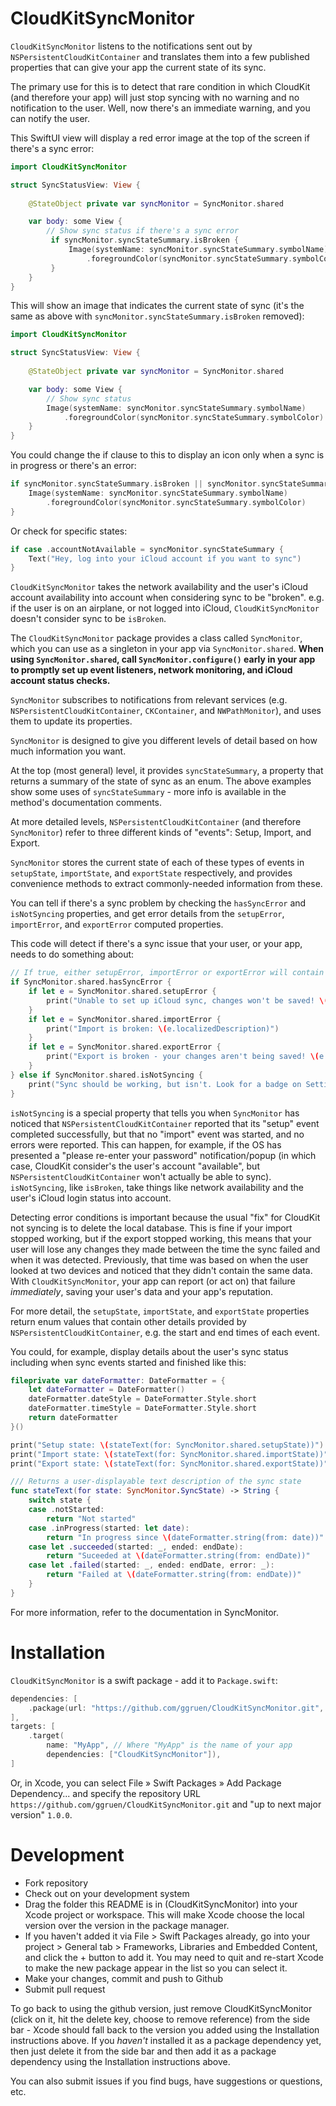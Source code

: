 # CloudKitSyncMonitor

`CloudKitSyncMonitor` listens to the notifications sent out by `NSPersistentCloudKitContainer`
and translates them into a few published properties that can give your app the current state of its sync.

The primary use for this is to detect that rare condition in which CloudKit (and therefore your app) will just stop syncing with no warning and
no notification to the user. Well, now there's an immediate warning, and you can notify the user.

This SwiftUI view will display a red error image at the top of the screen if there's a sync error:

```swift
import CloudKitSyncMonitor

struct SyncStatusView: View {
    
    @StateObject private var syncMonitor = SyncMonitor.shared

    var body: some View {
        // Show sync status if there's a sync error 
         if syncMonitor.syncStateSummary.isBroken {
             Image(systemName: syncMonitor.syncStateSummary.symbolName)
                 .foregroundColor(syncMonitor.syncStateSummary.symbolColor)
         }
    }
}
```

This will show an image that indicates the current state of sync (it's the same as above with `syncMonitor.syncStateSummary.isBroken`
removed):

```swift
import CloudKitSyncMonitor

struct SyncStatusView: View {
    
    @StateObject private var syncMonitor = SyncMonitor.shared

    var body: some View {
        // Show sync status 
        Image(systemName: syncMonitor.syncStateSummary.symbolName)
            .foregroundColor(syncMonitor.syncStateSummary.symbolColor)
    }
}
```

You could change the if clause to this to display an icon only when a sync is in progress or there's an error:

```swift
if syncMonitor.syncStateSummary.isBroken || syncMonitor.syncStateSummary.isInProgress {
    Image(systemName: syncMonitor.syncStateSummary.symbolName)
        .foregroundColor(syncMonitor.syncStateSummary.symbolColor)
}
```

Or check for specific states:

```swift
if case .accountNotAvailable = syncMonitor.syncStateSummary {
    Text("Hey, log into your iCloud account if you want to sync")
}
```

`CloudKitSyncMonitor` takes the network availability and the user's iCloud account availability into account when considering sync
to be "broken". e.g. if the user is on an airplane, or not logged into iCloud, `CloudKitSyncMonitor` doesn't consider sync to be `isBroken`.

The `CloudKitSyncMonitor` package provides a class called `SyncMonitor`, which you can use as a singleton in your app via
`SyncMonitor.shared`. **When using `SyncMonitor.shared`, call `SyncMonitor.configure()` early in your app to promptly set up event listeners, network monitoring, and iCloud account status checks.**

`SyncMonitor` subscribes to notifications from relevant services (e.g. `NSPersistentCloudKitContainer`,
`CKContainer`, and `NWPathMonitor`), and uses them to update its properties.

`SyncMonitor` is designed to give you different levels of detail based on how much information you want.

At the top (most general) level, it provides `syncStateSummary`, a property that returns a summary of the state of sync as an enum.
The above examples show some uses of `syncStateSummary` - more info is available in the method's documentation comments.

At more detailed levels, `NSPersistentCloudKitContainer` (and therefore `SyncMonitor`) refer to three different kinds of "events":
Setup, Import, and Export.

`SyncMonitor` stores the current state of each of these types of events in `setupState`, `importState`, and `exportState` respectively,
and provides convenience methods to extract commonly-needed information from these.

You can tell if there's a sync problem by checking the `hasSyncError` and `isNotSyncing` properties, and get error details from the `setupError`,
`importError`, and `exportError` computed properties.

This code will detect if there's a sync issue that your user, or your app, needs to do something about:

```swift
// If true, either setupError, importError or exportError will contain an error
if SyncMonitor.shared.hasSyncError {
    if let e = SyncMonitor.shared.setupError {
        print("Unable to set up iCloud sync, changes won't be saved! \(e.localizedDescription)")
    }
    if let e = SyncMonitor.shared.importError {
        print("Import is broken: \(e.localizedDescription)")
    }
    if let e = SyncMonitor.shared.exportError {
        print("Export is broken - your changes aren't being saved! \(e.localizedDescription)")
    }
} else if SyncMonitor.shared.isNotSyncing {
    print("Sync should be working, but isn't. Look for a badge on Settings or other possible issues.")
}
```

 `isNotSyncing` is a special property that tells you when `SyncMonitor` has noticed that `NSPersistentCloudKitContainer` reported that
its "setup" event completed successfully, but that no "import" event was started, and no errors were reported. This can happen, for example,
if the OS has presented a "please re-enter your password" notification/popup (in which case, CloudKit consider's the user's account
"available", but `NSPersistentCloudKitContainer` won't actually be able to sync). `isNotSyncing`, like `isBroken`, take things like network
availability and the user's iCloud login status into account.

Detecting error conditions is important because the usual "fix" for CloudKit not syncing is to delete the local database. This
is fine if your import stopped working, but if the export stopped working, this means that your user will lose any changes they made between
the time the sync failed and when it was detected. Previously, that time was based on when the user looked at two devices and noticed that
they didn't contain the same data. With `CloudKitSyncMonitor`, your app can report (or act on) that failure _immediately_, saving your
user's data and your app's reputation.

For more detail, the `setupState`, `importState`, and `exportState` properties return enum values that contain other details provided by
`NSPersistentCloudKitContainer`, e.g. the start and end times of each event.

You could, for example, display details about the user's sync status including when sync events started and finished like this:

```swift
fileprivate var dateFormatter: DateFormatter = {
    let dateFormatter = DateFormatter()
    dateFormatter.dateStyle = DateFormatter.Style.short
    dateFormatter.timeStyle = DateFormatter.Style.short
    return dateFormatter
}()

print("Setup state: \(stateText(for: SyncMonitor.shared.setupState))")
print("Import state: \(stateText(for: SyncMonitor.shared.importState))")
print("Export state: \(stateText(for: SyncMonitor.shared.exportState))")

/// Returns a user-displayable text description of the sync state
func stateText(for state: SyncMonitor.SyncState) -> String {
    switch state {
    case .notStarted:
        return "Not started"
    case .inProgress(started: let date):
        return "In progress since \(dateFormatter.string(from: date))"
    case let .succeeded(started: _, ended: endDate):
        return "Suceeded at \(dateFormatter.string(from: endDate))"
    case let .failed(started: _, ended: endDate, error: _):
        return "Failed at \(dateFormatter.string(from: endDate))"
    }
}
```

For more information, refer to the documentation in SyncMonitor.

# Installation

`CloudKitSyncMonitor` is a swift package - add it to `Package.swift`:

```swift
dependencies: [
    .package(url: "https://github.com/ggruen/CloudKitSyncMonitor.git", from: "1.0.0"),
],
targets: [
    .target(
        name: "MyApp", // Where "MyApp" is the name of your app
        dependencies: ["CloudKitSyncMonitor"]),
]
```

Or, in Xcode, you can select File » Swift Packages » Add Package Dependency... and specify the repository URL
`https://github.com/ggruen/CloudKitSyncMonitor.git` and "up to next major version" `1.0.0`.

# Development

- Fork repository
- Check out on your development system
- Drag the folder this README is in (CloudKitSyncMonitor) into your Xcode project or workspace. This will make Xcode choose the
  local version over the version in the package manager.
- If you haven't added it via File > Swift Packages already, go into your project > General tab > Frameworks, Libraries and Embedded Content,
  and click the + button to add it. You may need to quit and re-start Xcode to make the new package appear in the list so you can select it.
- Make your changes, commit and push to Github
- Submit pull request

To go back to using the github version, just remove CloudKitSyncMonitor (click on it, hit the delete key, choose to remove reference)
from the side bar - Xcode should fall back to the version you added using the Installation instructions above. If you _haven't_ installed
it as a package dependency yet, then just delete it from the side bar and then add it as a package dependency using the Installation
instructions above.

You can also submit issues if you find bugs, have suggestions or questions, etc.
